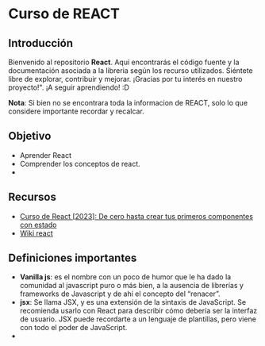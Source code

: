 # Curso de REACT
## Introducción
Bienvenido al repositorio **React**. Aquí encontrarás el código fuente y la documentación asociada a la  libreria según los recurso utilizados. Siéntete libre de explorar, contribuir y mejorar. ¡Gracias por tu interés en nuestro proyecto!".
¡A seguir aprendiendo! :D

**Nota**: Si bien no se encontrara toda la informacion de REACT, solo lo que considere importante recordar y recalcar.
## Objetivo
-   Aprender React
-   Comprender los conceptos de react.
-   
## Recursos
- [Curso de React [2023]: De cero hasta crear tus primeros componentes con estado](https://www.youtube.com/watch?v=7iobxzd_2wY&list=PLUofhDIg_38q4D0xNWp7FEHOTcZhjWJ29)
- [Wiki react](https://www.reactjs.wiki/)

## Definiciones importantes
- **Vanilla js**: es el nombre con un poco de humor que le ha dado la comunidad al javascript puro o más bien, a la ausencia de librerías y frameworks de Javascript y de ahí el concepto del “renacer”.
- **jsx**: Se llama JSX, y es una extensión de la sintaxis de JavaScript. Se recomienda usarlo con React para describir cómo debería ser la interfaz de usuario. JSX puede recordarte a un lenguaje de plantillas, pero viene con todo el poder de JavaScript.
- 
